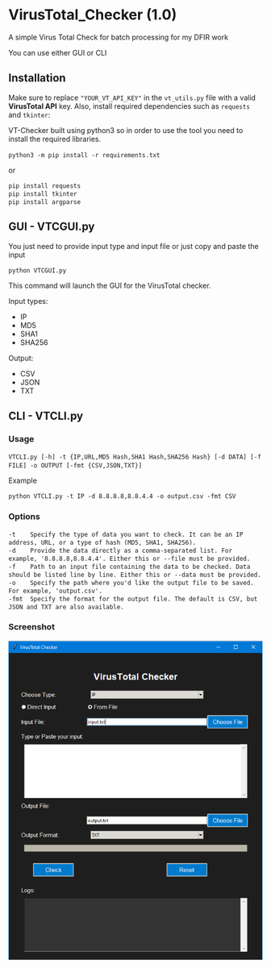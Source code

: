 # VirusTotal_Checker (1.0)
A simple Virus Total Check for batch processing for my DFIR work

You can use either GUI or CLI

## Installation
Make sure to replace `"YOUR_VT_API_KEY"` in the `vt_utils.py` file with a valid **VirusTotal API** key. Also, install required dependencies such as `requests` and `tkinter`:

VT-Checker built using python3 so in order to use the tool you need to install the required libraries.

`python3 -m pip install -r requirements.txt`

or

```
pip install requests
pip install tkinter
pip install argparse
```



## GUI - VTCGUI.py
You just need to provide input type and input file or just copy and paste the input

```
python VTCGUI.py
```

This command will launch the GUI for the VirusTotal checker.



Input types:

- IP
- MD5
- SHA1
- SHA256

Output:
- CSV
- JSON
- TXT
  
## CLI - VTCLI.py

### Usage

`VTCLI.py [-h] -t {IP,URL,MD5 Hash,SHA1 Hash,SHA256 Hash} [-d DATA] [-f FILE] -o OUTPUT [-fmt {CSV,JSON,TXT}]`

Example

```
python VTCLI.py -t IP -d 8.8.8.8,8.8.4.4 -o output.csv -fmt CSV
```



### Options
```
-t    Specify the type of data you want to check. It can be an IP address, URL, or a type of hash (MD5, SHA1, SHA256).
-d    Provide the data directly as a comma-separated list. For example, '8.8.8.8,8.8.4.4'. Either this or --file must be provided.
-f    Path to an input file containing the data to be checked. Data should be listed line by line. Either this or --data must be provided.
-o    Specify the path where you'd like the output file to be saved. For example, 'output.csv'.
-fmt  Specify the format for the output file. The default is CSV, but JSON and TXT are also available.
```

### Screenshot
![Beta Mode of VT_Checker](GUI.PNG)  
